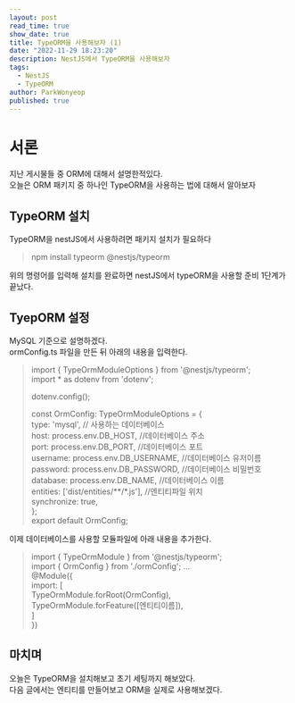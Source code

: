```yaml
---
layout: post
read_time: true
show_date: true
title: TypeORM을 사용해보자 (1)
date: "2022-11-29 18:23:20"
description: NestJS에서 TypeORM을 사용해보자
tags:
  - NestJS
  - TypeORM
author: ParkWonyeop
published: true
---
```

# 서론

지난 게시물들 중 ORM에 대해서 설명한적있다.  
오늘은 ORM 패키지 중 하나인 TypeORM을 사용하는 법에 대해서 알아보자  

## TypeORM 설치

TypeORM을 nestJS에서 사용하려면 패키지 설치가 필요하다  

> npm install typeorm @nestjs/typeorm  

위의 명령어를 입력해 설치를 완료하면 nestJS에서 typeORM을 사용할 준비 1단계가 끝났다.  

## TyepORM 설정

MySQL 기준으로 설명하겠다.  
ormConfig.ts 파일을 만든 뒤 아래의 내용을 입력한다.  

> import { TypeOrmModuleOptions } from '@nestjs/typeorm';  
> import * as dotenv from 'dotenv';  
>  
> dotenv.config();  
>  
> const OrmConfig: TypeOrmModuleOptions = {  
> type: 'mysql', // 사용하는 데이터베이스  
> host: process.env.DB_HOST, //데이터베이스 주소  
> port: process.env.DB_PORT, //데이터베이스 포트  
> username: process.env.DB_USERNAME, //데이터베이스 유저이름  
> password: process.env.DB_PASSWORD, //데이터베이스 비밀번호  
> database: process.env.DB_NAME, //데이터베이스 이름  
> entities: ['dist/entities/**/*.js'], //엔티티파일 위치  
> synchronize: true,  
> };  
> export default OrmConfig;  

이제 데이터베이스를 사용할 모듈파일에 아래 내용을 추가한다.  

> import { TypeOrmModule } from '@nestjs/typeorm';  
> import { OrmConfig } from './ormConfig';
> ...  
> @Module({  
>     import: [  
>     TypeOrmModule.forRoot(OrmConfig),  
>     TypeOrmModule.forFeature([엔티티이름]),  
>     ]  
> })  


## 마치며

오늘은 TypeORM을 설치해보고 초기 세팅까지 해보았다.  
다음 글에서는 엔티티를 만들어보고 ORM을 실제로 사용해보겠다.  
